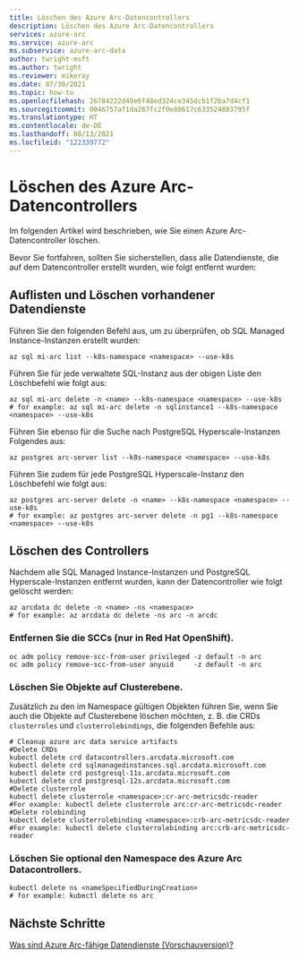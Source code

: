 ```yaml
---
title: Löschen des Azure Arc-Datencontrollers
description: Löschen des Azure Arc-Datencontrollers
services: azure-arc
ms.service: azure-arc
ms.subservice: azure-arc-data
author: twright-msft
ms.author: twright
ms.reviewer: mikeray
ms.date: 07/30/2021
ms.topic: how-to
ms.openlocfilehash: 26784222d49e6f48ed324ce345dcb1f2ba7d4cf1
ms.sourcegitcommit: 0046757af1da267fc2f0e88617c633524883795f
ms.translationtype: HT
ms.contentlocale: de-DE
ms.lasthandoff: 08/13/2021
ms.locfileid: "122339772"
---
```

# <a name="delete-azure-arc-data-controller"></a>Löschen des Azure Arc-Datencontrollers

Im folgenden Artikel wird beschrieben, wie Sie einen Azure Arc-Datencontroller löschen.

Bevor Sie fortfahren, sollten Sie sicherstellen, dass alle Datendienste, die auf dem Datencontroller erstellt wurden, wie folgt entfernt wurden:

## <a name="list--delete-existing-data-services"></a>Auflisten und Löschen vorhandener Datendienste

Führen Sie den folgenden Befehl aus, um zu überprüfen, ob SQL Managed Instance-Instanzen erstellt wurden:

```azurecli
az sql mi-arc list --k8s-namespace <namespace> --use-k8s
```

Führen Sie für jede verwaltete SQL-Instanz aus der obigen Liste den Löschbefehl wie folgt aus:

```azurecli
az sql mi-arc delete -n <name> --k8s-namespace <namespace> --use-k8s
# for example: az sql mi-arc delete -n sqlinstance1 --k8s-namespace <namespace> --use-k8s
```

Führen Sie ebenso für die Suche nach PostgreSQL Hyperscale-Instanzen Folgendes aus:

```azurecli
az postgres arc-server list --k8s-namespace <namespace> --use-k8s
```

Führen Sie zudem für jede PostgreSQL Hyperscale-Instanz den Löschbefehl wie folgt aus:

```azurecli
az postgres arc-server delete -n <name> --k8s-namespace <namespace> --use-k8s
# for example: az postgres arc-server delete -n pg1 --k8s-namespace <namespace> --use-k8s
```

## <a name="delete-controller"></a>Löschen des Controllers

Nachdem alle SQL Managed Instance-Instanzen und PostgreSQL Hyperscale-Instanzen entfernt wurden, kann der Datencontroller wie folgt gelöscht werden:

```azurecli
az arcdata dc delete -n <name> -ns <namespace>
# for example: az arcdata dc delete -ns arc -n arcdc
```

### <a name="remove-sccs-red-hat-openshift-only"></a>Entfernen Sie die SCCs (nur in Red Hat OpenShift).

```console
oc adm policy remove-scc-from-user privileged -z default -n arc
oc adm policy remove-scc-from-user anyuid     -z default -n arc
```

### <a name="delete-cluster-level-objects"></a>Löschen Sie Objekte auf Clusterebene.

Zusätzlich zu den im Namespace gültigen Objekten führen Sie, wenn Sie auch die Objekte auf Clusterebene löschen möchten, z. B. die CRDs `clusterroles` und `clusterrolebindings`, die folgenden Befehle aus:

```console
# Cleanup azure arc data service artifacts
#Delete CRDs
kubectl delete crd datacontrollers.arcdata.microsoft.com 
kubectl delete crd sqlmanagedinstances.sql.arcdata.microsoft.com 
kubectl delete crd postgresql-11s.arcdata.microsoft.com 
kubectl delete crd postgresql-12s.arcdata.microsoft.com
#Delete clusterrole
kubectl delete clusterrole <namespace>:cr-arc-metricsdc-reader
#For example: kubectl delete clusterrole arc:cr-arc-metricsdc-reader
#Delete rolebinding
kubectl delete clusterrolebinding <namespace>:crb-arc-metricsdc-reader
#For example: kubectl delete clusterrolebinding arc:crb-arc-metricsdc-reader
```

### <a name="optionally-delete-the-azure-arc-data-controller-namespace"></a>Löschen Sie optional den Namespace des Azure Arc Datacontrollers.


```console
kubectl delete ns <nameSpecifiedDuringCreation>
# for example: kubectl delete ns arc
```

## <a name="next-steps"></a>Nächste Schritte

[Was sind Azure Arc-fähige Datendienste (Vorschauversion)?](overview.md)

